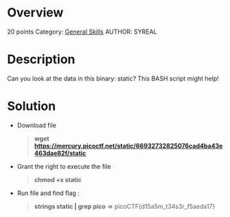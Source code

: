 # Overview 
20 points
Category: [General Skills]()
AUTHOR: SYREAL

# Description
Can you look at the data in this binary: static? This BASH script might help!

# Solution
- Download file
  > **wget https://mercury.picoctf.net/static/66932732825076cad4ba43e463dae82f/static**
- Grant the right to execute the file
  > **chmod +x static** 
- Run file and find flag :
  > **strings static | grep pico**
  => picoCTF{d15a5m_t34s3r_f5aeda17}

